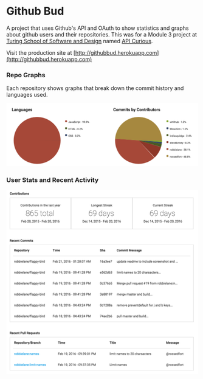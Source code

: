 # Github Bud
A project that uses Github's API and OAuth to show statistics and graphs about github users and their repositories. This was for a Module 3 project at [Turing School of Software and Design](http://turing.io) named [API Curious](https://github.com/turingschool/curriculum/blob/master/source/projects/apicurious.markdown).  

Visit the production site at [http://githubbud.herokuapp.com](http://githubbud.herokuapp.com)

### Repo Graphs

Each repository shows graphs that break down the commit history and languages used.

![graphs](graphs.png)

### User Stats and Recent Activity

![stats](stats.png)
